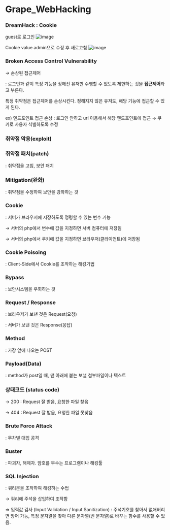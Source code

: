 # Grape_WebHacking

### DreamHack : Cookie
guest로 로그인
![image](https://github.com/Sixlord/Grape_WebHacking/assets/157137422/7dc72e4e-5b3a-43ee-9202-d62aad0dbf83)


Cookie value admin으로 수정 후 새로고침
![image](https://github.com/Sixlord/Grape_WebHacking/assets/157137422/37348acb-e1ff-4ab6-90df-c04fe3963cef)





### Broken Access Control Vulnerability

→ 손상된 접근제어

: 로그인과 같이 특정 기능을 정해진 유저만 수행할 수 있도록 제한하는 것을 **접근제어**라고 부른다.

특정 취약점은 접근제어를 손상시킨다. 정해지지 않은 유저도, 해당 기능에 접근할 수 있게 된다.

ex) 엔드포인트 접근 손상 : 로그인 안하고 url 이용해서 해당 엔드포인트에 접근 → 쿠키로 사용자 식별하도록 수정

### 취약점 악용(exploit)

### 취약점 패치(patch)

: 취약점을 고침, 보안 패치

### Mitigation(완화)

: 취약점을 수정하여 보안을 강화하는 것

### Cookie

: 서버가 브라우저에 저장하도록 명령할 수 있는 변수 기능

→ 서버의 php에서 변수에 값을 지정하면 서버 컴퓨터에 저장됨

→ 서버의 php에서 쿠키에 값을 지정하면 브라우저(클라이언트)에 저장됨

### Cookie Poisoing

: Client-Side에서 Cookie를 조작하는 해킹기법 

### Bypass

: 보안시스템을 우회하는 것 

### Request / Response

: 브라우저가 보낸 것은 Request(요청)

: 서버가 보낸 것은 Response(응답)

### Method

: 가장 앞에 나오는 POST 

### Payload(Data)

: method가 post일 때, 맨 아래에 붙는 보낼 첨부파일이나 텍스트 

### 상태코드 (status code)

→ 200 : Request 잘 받음, 요청한 파일 찾음

→ 404 : Request 잘 받음, 요청한 파일 못찾음

### Brute Force Attack

: 무차별 대입 공격 

### Buster

: 파괴자, 해체자. 암호를 부수는 프로그램이나 해킹툴 

### SQL Injection

: 쿼리문을 조작하여 해킹하는 수법

→ 쿼리에 주석을 삽입하여 조작함

⇒ 입력값 검사 (Input Validation / Input Sanitization) : 주석기호를 찾아서 없애버리면 방어 가능, 특정 문자열을 찾아 다른 문자열(빈 문자열)로 바꾸는 함수를 사용할 수 있음.
